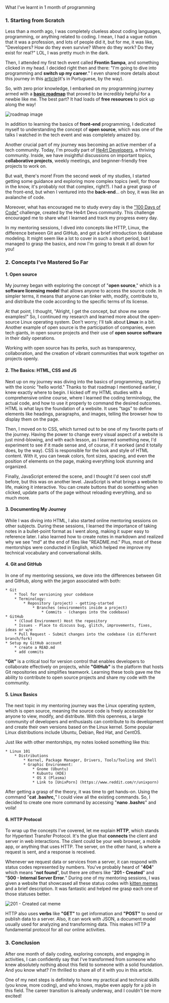 What I've learnt in 1 month of programming

### 1. **Starting from Scratch**
Less than a month ago, I was completely clueless about coding languages, programming, or anything related to coding. I mean, I had a vague notion that it was a profession, and lots of people did it, but for me, it was like, "Developers? How do they even survive? Where do they work? Do they exist for real?" LOL, I was pretty much in the dark.

Then, I attended my first tech event called **Frontin Sampa**, and something clicked in my head. I decided right then and there: "I'm going to dive into programming and **switch up my career**." I even shared more details about this journey in this [article](https://dev.to/acamikuro/-uma-produtora-de-tv-no-mundo-dev-44p3)(it's in Portuguese, by the way).


So, with zero prior knowledge, I embarked on my programming journey armed with a [**basic roadmap**]([https://trilha.info/roadmap/frontend](https://trilha.info/roadmap/frontend)) that proved to be incredibly helpful for a newbie like me. The best part? It had loads of **free resources** to pick up along the way!

![roadmap image](https://imgur.com/a/ZpAqEjp)

In addition to learning the basics of **front-end** programming, I dedicated myself to understanding the concept of **open source**, which was one of the talks I watched in the tech event and was completely amazed by.

Another crucial part of my journey was becoming an active member of a tech community. Today, I'm proudly part of [He4rt Developers](https://discord.gg/he4rt), a thriving community. Inside, we have insightful discussions on important topics, **collaborative projects**, weekly meetings, and beginner-friendly free projects to work on.

But wait, there's more! From the second week of my studies, I started getting some guidance and exploring more complex topics (well, for those in the know, it's probably not that complex, right?). I had a great grasp of the front-end, but when I ventured into the **back-end**... oh boy, it was like an avalanche of code.

Moreover, what has encouraged me to study every day is the ["100 Days of Code"](https://www.100diasdecodigo.dev/#comoParticipar) challenge, created by the He4rt Devs community. This challenge encouraged me to share what I learned and track my progress every day.

In my mentoring sessions, I dived into concepts like HTTP, Linux, the difference between Git and GitHub, and got a brief introduction to database modeling. It might seem like a lot to cover in such a short period, but I managed to grasp the basics, and now I'm going to break it all down for you!
### 2. Concepts I've Mastered So Far

#### 1. Open source
My journey began with exploring the concept of "**open source**," which is a **software licensing model** that allows anyone to access the source code. In simpler terms, it means that anyone can tinker with, modify, contribute to, and distribute the code according to the specific terms of its license.

At that point, I thought, "Alright, I get the concept, but show me some examples!" So, I continued my research and learned more about the open-source Linux operating system. Don't worry; I'll talk about **Linux** in a bit. Another example of open source is the participation of companies, even tech giants, in open source projects and their use of **open source software** in their daily operations.

Working with open source has its perks, such as transparency, collaboration, and the creation of vibrant communities that work together on projects openly.

#### 2. The Basics: HTML, CSS and JS
Next up on my journey was diving into the basics of programming, starting with the iconic "hello world." Thanks to that roadmap I mentioned earlier, I knew exactly where to begin. I kicked off my HTML studies with a comprehensive online course, where I learned the coding terminology, the actual code, and how to use it properly to command the desired outcomes. HTML is what lays the foundation of a website. It uses "tags" to define elements like headings, paragraphs, and images, telling the browser how to display them on the page.

Then, I moved on to CSS, which turned out to be one of my favorite parts of the journey. Having the power to change every visual aspect of a website is just mind-blowing, and with each lesson, as I learned something new, I'd experiment to see if it made sense and, of course, if it worked (and it totally does, by the way). CSS is responsible for the look and style of HTML content. With it, you can tweak colors, font sizes, spacing, and even the position of elements on the page, making everything look stunning and organized.

Finally, JavaScript entered the scene, and I thought I'd seen cool stuff before, but this was on another level. JavaScript is what brings a website to life, making it interactive. You can create buttons that do something when clicked, update parts of the page without reloading everything, and so much more.

#### 3. Documenting My Journey
While I was diving into HTML, I also started online mentoring sessions on other subjects. During these sessions, I learned the importance of taking notes in a bullet-point format as I went along, making it super easy to reference later. I also learned how to create notes in markdown and realized why we see "md" at the end of files like "README.md." Plus, most of these mentorships were conducted in English, which helped me improve my technical vocabulary and conversational skills.
#### 4. Git and GitHub
In one of my mentoring sessions, we dove into the differences between Git and GitHub, along with the jargon associated with both:

```
* Git
	* Tool for versioning your codebase
	* Terminology:
		* Repository (project) - getting-started
			* Branches (environments inside a project)
				* Commits - (changes into the codebase)
* GitHub
	* (Cloud Environment) Host the repository
	* Issues - Place to discuss bug, glitch, improvements, fixes, ideas or w/e
	* Pull Request - Submit changes into the codebase (in different branch/fork)
* Setup my GitHub account
	* create a READ.md 
	* add commits 
```

**"Git"** is a critical tool for version control that enables developers to collaborate effectively on projects, while **"GitHub"** is the platform that hosts Git repositories and simplifies teamwork. Learning these tools gave me the ability to contribute to open source projects and share my code with the community.


#### 5. Linux Basics
The next topic in my mentoring journey was the Linux operating system, which is open source, meaning the source code is freely accessible for anyone to view, modify, and distribute. With this openness, a large community of developers and enthusiasts can contribute to its development and create their own versions based on the Linux kernel. Some popular Linux distributions include Ubuntu, Debian, Red Hat, and CentOS.

Just like with other mentorships, my notes looked something like this:

```
* Linux 101
	* Distributions
		* Kernel, Package Manager, Drivers, Tools/Tooling and Shell
		* Graphic Environment: 
			* Gnome (Ubuntu)
			* Kubuntu (KDE)
			* OS X (Plasma)
			* Link to [UnixPorn] (https://www.reddit.com/r/unixporn)
```

After getting a grasp of the theory, it was time to get hands-on. Using the command "**cat .bashrc,**" I could view all the existing commands. So, I decided to create one more command by accessing "**nano .bashrc**" and voila!
#### 6. HTTP Protocol
To wrap up the concepts I've covered, let me explain **HTTP**, which stands for Hypertext Transfer Protocol. It's the glue that **connects** the client and server in web interactions. The client could be your web browser, a mobile app, or anything that uses HTTP. The server, on the other hand, is where a request is sent, and a response is received.

Whenever we request data or services from a server, it can respond with status codes represented by numbers. You've probably heard of "**404**" which means "**not found**", but there are others like "**201 - Created**" and "**500 - Internal Server Error.**" During one of my mentoring sessions, I was given a website that showcased all these status codes with [kitten memes](https://http.cat/) and a brief description. It was fantastic and helped me grasp each one of those statuses better.

![201 - Created cat meme](https://imgur.com/a/OO58ioL) 

HTTP also uses **verbs** like **"GET"** to get information and **"POST"** to send or publish data to a server. Also, it can work with JSON, a document model usually used  for analyzing and transforming data. This makes HTTP a fundamental protocol for all our online activities.
### 3. Conclusion
After one month of daily coding, exploring concepts, and engaging in activities, I can confidently say that I've transformed from someone who knew absolutely nothing about this field to someone with a solid foundation. And you know what? I'm thrilled to share all of it with you in this article.

One of my next steps is definitely to hone my practical and technical skills (you know, more coding), and who knows, maybe even apply for a job in this field. The career transition is already underway, and I couldn't be more excited!

